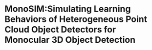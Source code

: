 # MonoSIM:Simulating Learning Behaviors of Heterogeneous Point Cloud Object Detectors for Monocular 3D Object Detection


